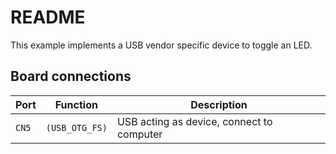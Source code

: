 # README

This example implements a USB vendor specific device to toggle an LED.

## Board connections

| Port  | Function       | Description                               |
| ----- | -------------- | ----------------------------------------- |
| `CN5` | `(USB_OTG_FS)` | USB acting as device, connect to computer |
